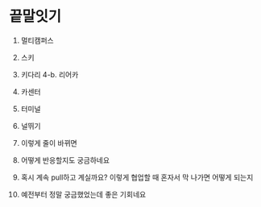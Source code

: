 # 끝말잇기
1. 멀티캠퍼스
2. 스키
3. 키다리
4-b. 리어카
5. 카센터
6. 터미널
7. 널뛰기

8. 이렇게 줄이 바뀌면





9. 어떻게 반응할지도 궁금하네요


10. 혹시 계속 pull하고 계실까요? 이렇게 협업할 때 혼자서 막 나가면 어떻게 되는지
11. 예전부터 정말 궁금했었는데 좋은 기회네요